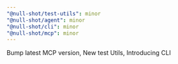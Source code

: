 ```yaml
---
"@null-shot/test-utils": minor
"@null-shot/agent": minor
"@null-shot/cli": minor
"@null-shot/mcp": minor
---
```


Bump latest MCP version, New test Utils, Introducing CLI
